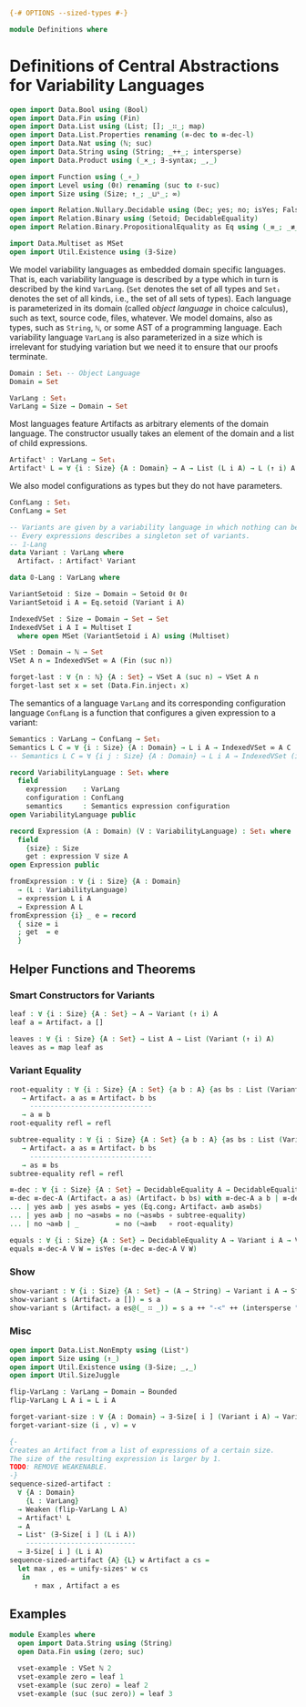 ```agda
{-# OPTIONS --sized-types #-}

module Definitions where
```

# Definitions of Central Abstractions for Variability Languages

```agda
open import Data.Bool using (Bool)
open import Data.Fin using (Fin)
open import Data.List using (List; []; _∷_; map)
open import Data.List.Properties renaming (≡-dec to ≡-dec-l)
open import Data.Nat using (ℕ; suc)
open import Data.String using (String; _++_; intersperse)
open import Data.Product using (_×_; ∃-syntax; _,_)

open import Function using (_∘_)
open import Level using (0ℓ) renaming (suc to ℓ-suc)
open import Size using (Size; ↑_; _⊔ˢ_; ∞)

open import Relation.Nullary.Decidable using (Dec; yes; no; isYes; False; toWitnessFalse)
open import Relation.Binary using (Setoid; DecidableEquality)
open import Relation.Binary.PropositionalEquality as Eq using (_≡_; _≢_; refl)

import Data.Multiset as MSet
open import Util.Existence using (∃-Size)
```

We model variability languages as embedded domain specific languages. That is, each variability language is described by a type which in turn is described by the kind `VarLang`. (`Set` denotes the set of all types and `Set₁` denotes the set of all kinds, i.e., the set of all sets of types).
Each language is parameterized in its domain (called _object language_ in choice calculus), such as text, source code, files, whatever.
We model domains, also as types, such as `String`, `ℕ`, or some AST of a programming language.
Each variability language `VarLang` is also parameterized in a size which is irrelevant for studying variation but we need it to ensure that our proofs terminate.
```agda
Domain : Set₁ -- Object Language
Domain = Set

VarLang : Set₁
VarLang = Size → Domain → Set
```

Most languages feature Artifacts as arbitrary elements of the domain language.
The constructor usually takes an element of the domain and a list of child expressions.
```agda
Artifactˡ : VarLang → Set₁
Artifactˡ L = ∀ {i : Size} {A : Domain} → A → List (L i A) → L (↑ i) A
```

We also model configurations as types but they do not have parameters.
```agda
ConfLang : Set₁
ConfLang = Set

-- Variants are given by a variability language in which nothing can be configured.
-- Every expressions describes a singleton set of variants.
-- 𝟙-Lang
data Variant : VarLang where
  Artifactᵥ : Artifactˡ Variant

data 𝟘-Lang : VarLang where

VariantSetoid : Size → Domain → Setoid 0ℓ 0ℓ
VariantSetoid i A = Eq.setoid (Variant i A)

IndexedVSet : Size → Domain → Set → Set
IndexedVSet i A I = Multiset I
  where open MSet (VariantSetoid i A) using (Multiset)

VSet : Domain → ℕ → Set
VSet A n = IndexedVSet ∞ A (Fin (suc n))

forget-last : ∀ {n : ℕ} {A : Set} → VSet A (suc n) → VSet A n
forget-last set x = set (Data.Fin.inject₁ x)
```

The semantics of a language `VarLang` and its corresponding configuration language `ConfLang` is a function that configures a given expression to a variant:
```agda
Semantics : VarLang → ConfLang → Set₁
Semantics L C = ∀ {i : Size} {A : Domain} → L i A → IndexedVSet ∞ A C
-- Semantics L C = ∀ {i j : Size} {A : Domain} → L i A → IndexedVSet (i ⊔ˢ j) A C
```

```agda
record VariabilityLanguage : Set₁ where
  field
    expression    : VarLang
    configuration : ConfLang
    semantics     : Semantics expression configuration
open VariabilityLanguage public

record Expression (A : Domain) (V : VariabilityLanguage) : Set₁ where
  field
    {size} : Size
    get : expression V size A
open Expression public

fromExpression : ∀ {i : Size} {A : Domain}
  → (L : VariabilityLanguage)
  → expression L i A
  → Expression A L
fromExpression {i} _ e = record
  { size = i
  ; get  = e
  }
```

## Helper Functions and Theorems

### Smart Constructors for Variants

```agda
leaf : ∀ {i : Size} {A : Set} → A → Variant (↑ i) A
leaf a = Artifactᵥ a []

leaves : ∀ {i : Size} {A : Set} → List A → List (Variant (↑ i) A)
leaves as = map leaf as
```

### Variant Equality

```agda
root-equality : ∀ {i : Size} {A : Set} {a b : A} {as bs : List (Variant i A)}
   → Artifactᵥ a as ≡ Artifactᵥ b bs
     ------------------------------
   → a ≡ b
root-equality refl = refl

subtree-equality : ∀ {i : Size} {A : Set} {a b : A} {as bs : List (Variant i A)}
   → Artifactᵥ a as ≡ Artifactᵥ b bs
     ------------------------------
   → as ≡ bs
subtree-equality refl = refl

≡-dec : ∀ {i : Size} {A : Set} → DecidableEquality A → DecidableEquality (Variant i A)
≡-dec ≡-dec-A (Artifactᵥ a as) (Artifactᵥ b bs) with ≡-dec-A a b | ≡-dec-l (≡-dec ≡-dec-A) as bs
... | yes a≡b | yes as≡bs = yes (Eq.cong₂ Artifactᵥ a≡b as≡bs)
... | yes a≡b | no ¬as≡bs = no (¬as≡bs ∘ subtree-equality)
... | no ¬a≡b | _         = no (¬a≡b   ∘ root-equality)

equals : ∀ {i : Size} {A : Set} → DecidableEquality A → Variant i A → Variant i A → Bool
equals ≡-dec-A V W = isYes (≡-dec ≡-dec-A V W)
```

### Show

```agda
show-variant : ∀ {i : Size} {A : Set} → (A → String) → Variant i A → String
show-variant s (Artifactᵥ a []) = s a
show-variant s (Artifactᵥ a es@(_ ∷ _)) = s a ++ "-<" ++ (intersperse ", " (map (show-variant s) es)) ++ ">-"
```

### Misc

```agda
open import Data.List.NonEmpty using (List⁺)
open import Size using (↑_)
open import Util.Existence using (∃-Size; _,_)
open import Util.SizeJuggle

flip-VarLang : VarLang → Domain → Bounded
flip-VarLang L A i = L i A

forget-variant-size : ∀ {A : Domain} → ∃-Size[ i ] (Variant i A) → Variant ∞ A
forget-variant-size (i , v) = v

{-
Creates an Artifact from a list of expressions of a certain size.
The size of the resulting expression is larger by 1.
TODO: REMOVE WEAKENABLE.
-}
sequence-sized-artifact :
  ∀ {A : Domain}
    {L : VarLang}
  → Weaken (flip-VarLang L A)
  → Artifactˡ L
  → A
  → List⁺ (∃-Size[ i ] (L i A))
    ---------------------------
  → ∃-Size[ i ] (L i A)
sequence-sized-artifact {A} {L} w Artifact a cs =
  let max , es = unify-sizes⁺ w cs
   in
      ↑ max , Artifact a es
```

## Examples

```agda
module Examples where
  open import Data.String using (String)
  open Data.Fin using (zero; suc)

  vset-example : VSet ℕ 2
  vset-example zero = leaf 1
  vset-example (suc zero) = leaf 2
  vset-example (suc (suc zero)) = leaf 3
```
